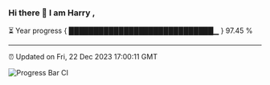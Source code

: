 ### Hi there 👋 I am Harry , 

⏳ Year progress { █████████████████████████████▁ } 97.45 %

---

⏰ Updated on Fri, 22 Dec 2023 17:00:11 GMT

![Progress Bar CI](https://github.com/duykhang68/duykhang68/workflows/Progress%20Bar%20CI/badge.svg)
